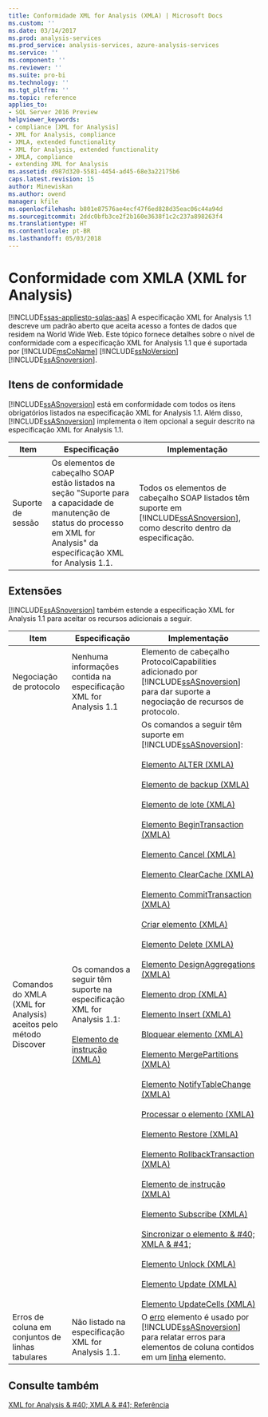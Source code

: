 ```yaml
---
title: Conformidade XML for Analysis (XMLA) | Microsoft Docs
ms.custom: ''
ms.date: 03/14/2017
ms.prod: analysis-services
ms.prod_service: analysis-services, azure-analysis-services
ms.service: ''
ms.component: ''
ms.reviewer: ''
ms.suite: pro-bi
ms.technology: ''
ms.tgt_pltfrm: ''
ms.topic: reference
applies_to:
- SQL Server 2016 Preview
helpviewer_keywords:
- compliance [XML for Analysis]
- XML for Analysis, compliance
- XMLA, extended functionality
- XML for Analysis, extended functionality
- XMLA, compliance
- extending XML for Analysis
ms.assetid: d987d320-5581-4454-ad45-68e3a22175b6
caps.latest.revision: 15
author: Minewiskan
ms.author: owend
manager: kfile
ms.openlocfilehash: b801e87576ae4ecf47f6ed828d35eac06c44a94d
ms.sourcegitcommit: 2ddc0bfb3ce2f2b160e3638f1c2c237a898263f4
ms.translationtype: HT
ms.contentlocale: pt-BR
ms.lasthandoff: 05/03/2018
---
```

# <a name="xml-for-analysis-compliance-xmla"></a>Conformidade com XMLA (XML for Analysis)
[!INCLUDE[ssas-appliesto-sqlas-aas](../../includes/ssas-appliesto-sqlas-aas.md)]
  A especificação XML for Analysis 1.1 descreve um padrão aberto que aceita acesso a fontes de dados que residem na World Wide Web. Este tópico fornece detalhes sobre o nível de conformidade com a especificação XML for Analysis 1.1 que é suportada por [!INCLUDE[msCoName](../../includes/msconame-md.md)] [!INCLUDE[ssNoVersion](../../includes/ssnoversion-md.md)] [!INCLUDE[ssASnoversion](../../includes/ssasnoversion-md.md)].  
  
## <a name="compliant-items"></a>Itens de conformidade  
 [!INCLUDE[ssASnoversion](../../includes/ssasnoversion-md.md)] está em conformidade com todos os itens obrigatórios listados na especificação XML for Analysis 1.1. Além disso, [!INCLUDE[ssASnoversion](../../includes/ssasnoversion-md.md)] implementa o item opcional a seguir descrito na especificação XML for Analysis 1.1.  
  
|Item|Especificação|Implementação|  
|----------|-------------------|--------------------|  
|Suporte de sessão|Os elementos de cabeçalho SOAP estão listados na seção "Suporte para a capacidade de manutenção de status do processo em XML for Analysis" da especificação XML for Analysis 1.1.|Todos os elementos de cabeçalho SOAP listados têm suporte em [!INCLUDE[ssASnoversion](../../includes/ssasnoversion-md.md)], como descrito dentro da especificação.|  
  
## <a name="extensions"></a>Extensões  
 [!INCLUDE[ssASnoversion](../../includes/ssasnoversion-md.md)] também estende a especificação XML for Analysis 1.1 para aceitar os recursos adicionais a seguir.  
  
|Item|Especificação|Implementação|  
|----------|-------------------|--------------------|  
|Negociação de protocolo|Nenhuma informações contida na especificação XML for Analysis 1.1 |Elemento de cabeçalho ProtocolCapabilities adicionado por [!INCLUDE[ssASnoversion](../../includes/ssasnoversion-md.md)] para dar suporte a negociação de recursos de protocolo.|  
|Comandos do XMLA (XML for Analysis) aceitos pelo método Discover|Os comandos a seguir têm suporte na especificação XML for Analysis 1.1:<br /><br /> [Elemento de instrução &#40;XMLA&#41;](../../analysis-services/xmla/xml-elements-commands/statement-element-xmla.md)|Os comandos a seguir têm suporte em [!INCLUDE[ssASnoversion](../../includes/ssasnoversion-md.md)]:<br /><br /> [Elemento ALTER &#40;XMLA&#41;](../../analysis-services/xmla/xml-elements-commands/alter-element-xmla.md)<br /><br /> [Elemento de backup &#40;XMLA&#41;](../../analysis-services/xmla/xml-elements-commands/backup-element-xmla.md)<br /><br /> [Elemento de lote &#40;XMLA&#41;](../../analysis-services/xmla/xml-elements-commands/batch-element-xmla.md)<br /><br /> [Elemento BeginTransaction &#40;XMLA&#41;](../../analysis-services/xmla/xml-elements-commands/begintransaction-element-xmla.md)<br /><br /> [Elemento Cancel &#40;XMLA&#41;](../../analysis-services/xmla/xml-elements-commands/cancel-element-xmla.md)<br /><br /> [Elemento ClearCache &#40;XMLA&#41;](../../analysis-services/xmla/xml-elements-commands/clearcache-element-xmla.md)<br /><br /> [Elemento CommitTransaction &#40;XMLA&#41;](../../analysis-services/xmla/xml-elements-commands/committransaction-element-xmla.md)<br /><br /> [Criar elemento &#40;XMLA&#41;](../../analysis-services/xmla/xml-elements-commands/create-element-xmla.md)<br /><br /> [Elemento Delete &#40;XMLA&#41;](../../analysis-services/xmla/xml-elements-commands/delete-element-xmla.md)<br /><br /> [Elemento DesignAggregations &#40;XMLA&#41;](../../analysis-services/xmla/xml-elements-commands/designaggregations-element-xmla.md)<br /><br /> [Elemento drop &#40;XMLA&#41;](../../analysis-services/xmla/xml-elements-commands/drop-element-xmla.md)<br /><br /> [Elemento Insert &#40;XMLA&#41;](../../analysis-services/xmla/xml-elements-commands/insert-element-xmla.md)<br /><br /> [Bloquear elemento &#40;XMLA&#41;](../../analysis-services/xmla/xml-elements-commands/lock-element-xmla.md)<br /><br /> [Elemento MergePartitions &#40;XMLA&#41;](../../analysis-services/xmla/xml-elements-commands/mergepartitions-element-xmla.md)<br /><br /> [Elemento NotifyTableChange &#40;XMLA&#41;](../../analysis-services/xmla/xml-elements-commands/notifytablechange-element-xmla.md)<br /><br /> [Processar o elemento &#40;XMLA&#41;](../../analysis-services/xmla/xml-elements-commands/process-element-xmla.md)<br /><br /> [Elemento Restore &#40;XMLA&#41;](../../analysis-services/xmla/xml-elements-commands/restore-element-xmla.md)<br /><br /> [Elemento RollbackTransaction &#40;XMLA&#41;](../../analysis-services/xmla/xml-elements-commands/rollbacktransaction-element-xmla.md)<br /><br /> [Elemento de instrução &#40;XMLA&#41;](../../analysis-services/xmla/xml-elements-commands/statement-element-xmla.md)<br /><br /> [Elemento Subscribe &#40;XMLA&#41;](../../analysis-services/xmla/xml-elements-commands/subscribe-element-xmla.md)<br /><br /> [Sincronizar o elemento & #40; XMLA & #41;](../../analysis-services/xmla/xml-elements-commands/synchronize-element-xmla.md)<br /><br /> [Elemento Unlock &#40;XMLA&#41;](../../analysis-services/xmla/xml-elements-commands/unlock-element-xmla.md)<br /><br /> [Elemento Update &#40;XMLA&#41;](../../analysis-services/xmla/xml-elements-commands/update-element-xmla.md)<br /><br /> [Elemento UpdateCells &#40;XMLA&#41;](../../analysis-services/xmla/xml-elements-commands/updatecells-element-xmla.md)|  
|Erros de coluna em conjuntos de linhas tabulares|Não listado na especificação XML for Analysis 1.1.|O [erro](../../analysis-services/xmla/xml-elements-properties/error-element-xmla.md) elemento é usado por [!INCLUDE[ssASnoversion](../../includes/ssasnoversion-md.md)] para relatar erros para elementos de coluna contidos em um [linha](../../analysis-services/xmla/xml-elements-properties/error-element-xmla.md) elemento.|  
  
## <a name="see-also"></a>Consulte também  
 [XML for Analysis & #40; XMLA & #41; Referência](../../analysis-services/xmla/xml-for-analysis-xmla-reference.md)  
  
  
